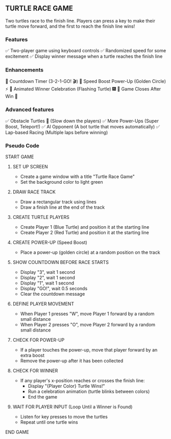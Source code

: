 ## TURTLE RACE GAME
Two turtles race to the finish line. 
Players can press a key to make their turtle move forward, and the first to reach the finish line wins!

### Features
✅ Two-player game using keyboard controls
✅ Randomized speed for some excitement
✅ Display winner message when a turtle reaches the finish line

### Enhancements
🔹 Countdown Timer (3-2-1-GO! 🎬)
🔹 Speed Boost Power-Up (Golden Circle) ⚡
🔹 Animated Winner Celebration (Flashing Turtle) 🎆
🔹 Game Closes After Win 🏁

### Advanced features
✅ Obstacle Turtles 🐢 (Slow down the players)
✅ More Power-Ups (Super Boost, Teleport!)
✅ AI Opponent (A bot turtle that moves automatically)
✅ Lap-based Racing (Multiple laps before winning)
### Pseudo Code
START GAME

1. SET UP SCREEN
   - Create a game window with a title "Turtle Race Game"
   - Set the background color to light green

2. DRAW RACE TRACK
   - Draw a rectangular track using lines
   - Draw a finish line at the end of the track

3. CREATE TURTLE PLAYERS
   - Create Player 1 (Blue Turtle) and position it at the starting line
   - Create Player 2 (Red Turtle) and position it at the starting line

4. CREATE POWER-UP (Speed Boost)
   - Place a power-up (golden circle) at a random position on the track

5. SHOW COUNTDOWN BEFORE RACE STARTS
   - Display "3", wait 1 second
   - Display "2", wait 1 second
   - Display "1", wait 1 second
   - Display "GO!", wait 0.5 seconds
   - Clear the countdown message

6. DEFINE PLAYER MOVEMENT
   - When Player 1 presses "W", move Player 1 forward by a random small distance
   - When Player 2 presses "O", move Player 2 forward by a random small distance

7. CHECK FOR POWER-UP
   - If a player touches the power-up, move that player forward by an extra boost
   - Remove the power-up after it has been collected

8. CHECK FOR WINNER
   - If any player's x-position reaches or crosses the finish line:
     - Display "{Player Color} Turtle Wins!"
     - Run a celebration animation (turtle blinks between colors)
     - End the game

9. WAIT FOR PLAYER INPUT (Loop Until a Winner is Found)
   - Listen for key presses to move the turtles
   - Repeat until one turtle wins

END GAME
